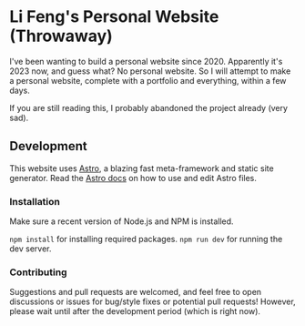 # Li Feng's Personal Website (Throwaway)

I've been wanting to build a personal website since 2020. Apparently it's 2023 now, and guess what? No personal website. So I will attempt to make a personal website, complete with a portfolio and everything, within a few days.

If you are still reading this, I probably abandoned the project already (very sad).

## Development
This website uses [Astro](https://astro.build), a blazing fast meta-framework and static site generator. Read the [Astro docs](https://docs.astro.build/en/getting-started/) on how to use and edit Astro files.

### Installation
Make sure a recent version of Node.js and NPM is installed.

`npm install` for installing required packages.
`npm run dev` for running the dev server.

### Contributing
Suggestions and pull requests are welcomed, and feel free to open discussions or issues for bug/style fixes or potential pull requests! However, please wait until after the development period (which is right now).